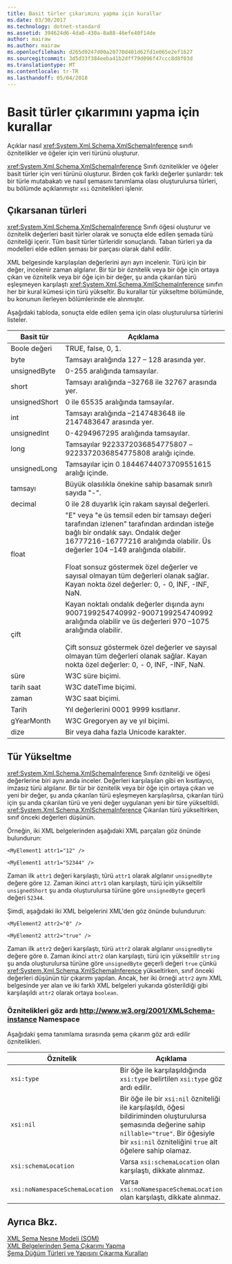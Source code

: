 ```yaml
---
title: Basit türler çıkarımını yapma için kurallar
ms.date: 03/30/2017
ms.technology: dotnet-standard
ms.assetid: 394624d6-4da0-430a-8a88-46efe40f14de
author: mairaw
ms.author: mairaw
ms.openlocfilehash: d265d9247d00a20770d401d62fd1e065e2ef1627
ms.sourcegitcommit: 3d5d33f384eeba41b2dff79d096f47ccc8d8f03d
ms.translationtype: MT
ms.contentlocale: tr-TR
ms.lasthandoff: 05/04/2018
---
```

# <a name="rules-for-inferring-simple-types"></a>Basit türler çıkarımını yapma için kurallar
Açıklar nasıl <xref:System.Xml.Schema.XmlSchemaInference> sınıfı öznitelikler ve öğeler için veri türünü oluşturur.  
  
 <xref:System.Xml.Schema.XmlSchemaInference> Sınıfı öznitelikler ve öğeler basit türler için veri türünü oluşturur. Birden çok farklı değerler şunlardır: tek bir türle mutabakatı ve nasıl şemasını tanımlama olası oluşturulursa türleri, bu bölümde açıklanmıştır `xsi` öznitelikleri işlenir.  
  
## <a name="inferred-types"></a>Çıkarsanan türleri  
 <xref:System.Xml.Schema.XmlSchemaInference> Sınıfı öğesi oluşturur ve öznitelik değerleri basit türler olarak ve sonuçta elde edilen şemada türü özniteliği içerir. Tüm basit türler türleridir sonuçlandı. Taban türleri ya da modelleri elde edilen şeması bir parçası olarak dahil edilir.  
  
 XML belgesinde karşılaşılan değerlerini ayrı ayrı incelenir. Türü için bir değer, incelenir zaman algılanır. Bir tür bir öznitelik veya bir öğe için ortaya çıkan ve öznitelik veya bir öğe için bir değer, şu anda çıkarılan türü eşleşmeyen karşılaştı <xref:System.Xml.Schema.XmlSchemaInference> sınıfın her bir kural kümesi için türü yükseltir. Bu kurallar tür yükseltme bölümünde, bu konunun ilerleyen bölümlerinde ele alınmıştır.  
  
 Aşağıdaki tabloda, sonuçta elde edilen şema için olası oluşturulursa türlerini listeler.  
  
|Basit tür|Açıklama|  
|-----------------|-----------------|  
|Boole değeri|TRUE, false, 0, 1.|  
|byte|Tamsayı aralığında 127 – 128 arasında yer.|  
|unsignedByte|0-255 aralığında tamsayılar.|  
|short|Tamsayı aralığında –32768 ile 32767 arasında yer.|  
|unsignedShort|0 ile 65535 aralığında tamsayılar.|  
|int|Tamsayı aralığında –2147483648 ile 2147483647 arasında yer.|  
|unsignedInt|0-4294967295 aralığında tamsayılar.|  
|long|Tamsayılar 9223372036854775807 –9223372036854775808 aralığı içinde.|  
|unsignedLong|Tamsayılar için 0 18446744073709551615 aralığı içinde.|  
|tamsayı|Büyük olasılıkla önekine sahip basamak sınırlı sayıda "-".|  
|decimal|0 ile 28 duyarlık için rakam sayısal değerleri.|  
|float|"E" veya "e üs temsil eden bir tamsayı değeri tarafından izlenen" tarafından ardından isteğe bağlı bir ondalık sayı. Ondalık değer 16777216-16777216 aralığında olabilir. Üs değerler 104 –149 aralığında olabilir.<br /><br /> Float sonsuz göstermek özel değerler ve sayısal olmayan tüm değerleri olanak sağlar. Kayan nokta özel değerler: 0, - 0, INF, -INF, NaN.|  
|çift|Kayan noktalı ondalık değerler dışında aynı 9007199254740992-9007199254740992 aralığında olabilir ve üs değerleri 970 –1075 aralığında olabilir.<br /><br /> Çift sonsuz göstermek özel değerler ve sayısal olmayan tüm değerleri olanak sağlar. Kayan nokta özel değerler: 0, - 0, INF, -INF, NaN.|  
|süre|W3C süre biçimi.|  
|tarih saat|W3C dateTime biçimi.|  
|zaman|W3C saat biçimi.|  
|Tarih|Yıl değerlerini 0001 9999 kısıtlanır.|  
|gYearMonth|W3C Gregoryen ay ve yıl biçimi.|  
|dize|Bir veya daha fazla Unicode karakter.|  
  
## <a name="type-promotion"></a>Tür Yükseltme  
 <xref:System.Xml.Schema.XmlSchemaInference> Sınıfı özniteliği ve öğesi değerlerine biri aynı anda inceler. Değerleri karşılaşılan gibi en kısıtlayıcı, imzasız türü algılanır. Bir tür bir öznitelik veya bir öğe için ortaya çıkan ve yeni bir değer, şu anda çıkarılan türü eşleşmeyen karşılaşılırsa, çıkarılan türü için şu anda çıkarılan türü ve yeni değer uygulanan yeni bir türe yükseltildi. <xref:System.Xml.Schema.XmlSchemaInference> Çıkarılan türü yükseltirken, sınıf önceki değerleri düşünün.  
  
 Örneğin, iki XML belgelerinden aşağıdaki XML parçaları göz önünde bulundurun:  
  
 `<MyElement1 attr1="12" />`  
  
 `<MyElement1 attr1="52344" />`  
  
 Zaman ilk `attr1` değeri karşılaştı, türü `attr1` olarak algılanır `unsignedByte` değere göre `12`. Zaman ikinci `attr1` olan karşılaştı, türü için yükseltilir `unsignedShort` şu anda oluşturulursa türüne göre `unsignedByte` geçerli değeri `52344`.  
  
 Şimdi, aşağıdaki iki XML belgelerini XML'den göz önünde bulundurun:  
  
 `<MyElement2 attr2="0" />`  
  
 `<MyElement2 attr2="true" />`  
  
 Zaman ilk `attr2` değeri karşılaştı, türü `attr2` olarak algılanır `unsignedByte` değere göre `0`. Zaman ikinci `attr2` olan karşılaştı, türü için yükseltilir `string` şu anda oluşturulursa türüne göre `unsignedByte` geçerli değeri `true` çünkü <xref:System.Xml.Schema.XmlSchemaInference> yükseltirken, sınıf önceki değerleri düşünün tür çıkarımı yapılan. Ancak, her iki örneği `attr2` aynı XML belgesinde yer alan ve iki farklı XML belgeleri yukarıda gösterildiği gibi karşılaşıldı `attr2` olarak ortaya `boolean`.  
  
### <a name="ignored-attributes-from-the-httpwwww3org2001xmlschema-instance-namespace"></a>Öznitelikleri göz ardı http://www.w3.org/2001/XMLSchema-instance Namespace  
 Aşağıdaki şema tanımlama sırasında şema çıkarım göz ardı edilir öznitelikleri.  
  
|Öznitelik|Açıklama|  
|---------------|-----------------|  
|`xsi:type`|Bir öğe ile karşılaşıldığında `xsi:type` belirtilen `xsi:type` göz ardı edilir.|  
|`xsi:nil`|Bir öğe ile bir `xsi:nil` özniteliği ile karşılaşıldı, öğesi bildiriminden oluşturulursa şemasında değerine sahip `nillable="true"`. Bir öğesiyle bir `xsi:nil` özniteliğini `true` alt öğelere sahip olamaz.|  
|`xsi:schemaLocation`|Varsa `xsi:schemaLocation` olan karşılaştı, dikkate alınmaz.|  
|`xsi:noNamespaceSchemaLocation`|Varsa `xsi:noNamespaceSchemaLocation` olan karşılaştı, dikkate alınmaz.|  
  
## <a name="see-also"></a>Ayrıca Bkz.  
 [XML Şema Nesne Modeli (SOM)](../../../../docs/standard/data/xml/xml-schema-object-model-som.md)  
 [XML Belgelerinden Şema Çıkarımı Yapma](../../../../docs/standard/data/xml/inferring-schemas-from-xml-documents.md)  
 [Şema Düğüm Türleri ve Yapısını Çıkarma Kuralları](../../../../docs/standard/data/xml/rules-for-inferring-schema-node-types-and-structure.md)
